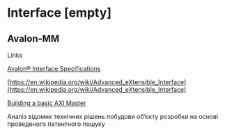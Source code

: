 # Interface [empty]

## **Avalon-MM**

Links

[Avalon® Interface Specifications](https://www.google.com/url?sa=t&rct=j&q=&esrc=s&source=web&cd=&ved=2ahUKEwiVjueu9Yr8AhVDmosKHV3CAHkQFnoECA0QAQ&url=https%3A%2F%2Fwww.intel.com%2Fcontent%2Fdam%2Fwww%2Fprogrammable%2Fus%2Fen%2Fpdfs%2Fliterature%2Fmanual%2Fmnl_avalon_spec.pdf&usg=AOvVaw0KRH8z7jYf5e4cCs0C4vul)

[https://en.wikipedia.org/wiki/Advanced_eXtensible_Interface](https://en.wikipedia.org/wiki/Advanced_eXtensible_Interface)

[Building a basic AXI Master](https://zipcpu.com/blog/2020/03/23/wbm2axisp.html)

Аналіз відомих технічних рішень побудови об’єкту розробки на основі проведеного патентного пошуку